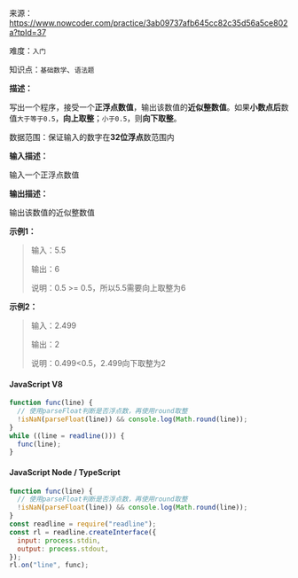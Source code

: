 来源：<https://www.nowcoder.com/practice/3ab09737afb645cc82c35d56a5ce802a?tpId=37>

难度：`入门`

知识点：`基础数学`、`语法题`

**描述：**

写出一个程序，接受一个**正浮点数值**，输出该数值的**近似整数值**。如果**小数点后**数值`大于等于0.5`，**向上取整**；`小于0.5`，则**向下取整**。

数据范围：保证输入的数字在**32位浮点**数范围内

**输入描述：**

输入一个正浮点数值

**输出描述：**

输出该数值的近似整数值

**示例1：**

> 输入：5.5
>
> 输出：6
>
> 说明：0.5 >= 0.5，所以5.5需要向上取整为6

**示例2：**

> 输入：2.499
>
> 输出：2
>
> 说明：0.499<0.5，2.499向下取整为2

<!-- tabs:start -->

#### **JavaScript V8**

```javascript
function func(line) {
  // 使用parseFloat判断是否浮点数，再使用round取整
  !isNaN(parseFloat(line)) && console.log(Math.round(line));
}
while ((line = readline())) {
  func(line);
}
```

#### **JavaScript Node / TypeScript**

```javascript
function func(line) {
  // 使用parseFloat判断是否浮点数，再使用round取整
  !isNaN(parseFloat(line)) && console.log(Math.round(line));
}
const readline = require("readline");
const rl = readline.createInterface({
  input: process.stdin,
  output: process.stdout,
});
rl.on("line", func);
```

<!-- tabs:end -->
